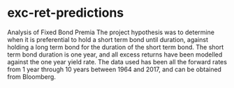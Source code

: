 # exc-ret-predictions
Analysis of Fixed Bond Premia
The project hypothesis was to determine when it is preferential to hold a short term bond until duration, 
against holding a long term bond for the duration of the short term bond.
The short term bond duration is one year, and all excess returns have been modelled against the one year yield rate.
The data used has been all the forward rates from 1 year through 10 years between 1964 and 2017, and can be obtained from Bloomberg.
